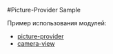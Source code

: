 #Picture-Provider Sample

Пример использования модулей:
+ [picture-provider](../picture-provider)
+ [camera-view](../camera-view)
